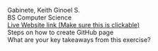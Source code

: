 Gabinete, Keith Ginoel S.  
BS Computer Science  
[Live Website link (Make sure this is clickable)](google.com)  
Steps on how to create GitHub page  
What are your key takeaways from this exercise?  
